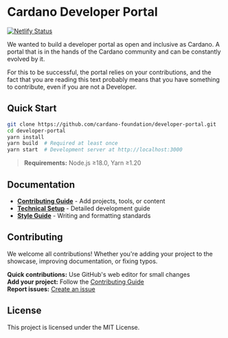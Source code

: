# Cardano Developer Portal

[![Netlify Status](https://api.netlify.com/api/v1/badges/8d3fae14-1136-4a30-8224-f5602a5a2360/deploy-status)](https://app.netlify.com/sites/staging-dev-portal/deploys)

We wanted to build a developer portal as open and inclusive as Cardano. A portal that is in the hands of the Cardano community and can be constantly evolved by it.

For this to be successful, the portal relies on your contributions, and the fact that you are reading this text probably means that you have something to contribute, even if you are not a Developer.

## Quick Start

```bash
git clone https://github.com/cardano-foundation/developer-portal.git
cd developer-portal
yarn install
yarn build  # Required at least once
yarn start  # Development server at http://localhost:3000
```

>**Requirements:** Node.js ≥18.0, Yarn ≥1.20

## Documentation

- **[Contributing Guide](CONTRIBUTING.md)** - Add projects, tools, or content
- **[Technical Setup](https://developers.cardano.org/docs/portal-contribute)** - Detailed development guide
- **[Style Guide](https://developers.cardano.org/docs/portal-style-guide)** - Writing and formatting standards

## Contributing

We welcome all contributions! Whether you're adding your project to the showcase, improving documentation, or fixing typos.

**Quick contributions:** Use GitHub's web editor for small changes  
**Add your project:** Follow the [Contributing Guide](CONTRIBUTING.md)  
**Report issues:** [Create an issue](https://github.com/cardano-foundation/developer-portal/issues)

## License

This project is licensed under the MIT License.
